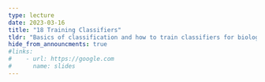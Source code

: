 ```yaml
---
type: lecture
date: 2023-03-16
title: "18 Training Classifiers"
tldr: "Basics of classification and how to train classifiers for biological data."
hide_from_announcments: true
#links: 
#    - url: https://google.com
#      name: slides
---
```

